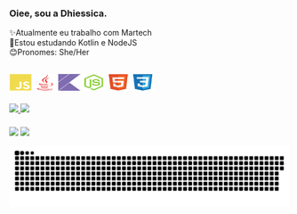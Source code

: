 ### Oiee, sou a Dhiessica.

<p>✨Atualmente eu trabalho com Martech <br> 
   🎈Estou estudando Kotlin e NodeJS <br>
   😊Pronomes: She/Her
</p>
<div style="display: inline_block"><br>
  <img align="center" alt="Dhie-Js" height="30" width="40" src="https://raw.githubusercontent.com/devicons/devicon/master/icons/javascript/javascript-plain.svg">
  <img align="center" alt="Dhie-Java" height="30" width="40" src="https://raw.githubusercontent.com/devicons/devicon/master/icons/java/java-plain.svg">
  <img align="center" alt="Dhie-Kotlin" height="30" width="40" src="https://raw.githubusercontent.com/devicons/devicon/master/icons/kotlin/kotlin-plain.svg">
  <img align="center" alt="Dhie-NodeJS" height="30" width="40" src="https://raw.githubusercontent.com/devicons/devicon/master/icons/nodejs/nodejs-plain.svg">
  <img align="center" alt="Dhie-HTML" height="30" width="40" src="https://raw.githubusercontent.com/devicons/devicon/master/icons/html5/html5-original.svg">
  <img align="center" alt="Dhie-CSS" height="30" width="40" src="https://raw.githubusercontent.com/devicons/devicon/master/icons/css3/css3-original.svg">
</div>

  ###
  
<div align="left">
  <a href="https://github.com/dhiessica">
  <img height="155em" src="https://github-readme-stats.vercel.app/api?username=dhiessica&show_icons=true&theme=dark&include_all_commits=true&count_private=true"/>
  <img height="155em" src="https://github-readme-stats.vercel.app/api/top-langs/?username=dhiessica&layout=compact&langs_count=7&theme=dark"/>
</div>

  ###
  
<div> 
  <a href="https://instagram.com/dhidhiessy" target="_blank"><img src="https://img.shields.io/badge/-Instagram-%23E4405F?style=for-the-badge&logo=instagram&logoColor=white" target="_blank"></a>
  <a href="https://www.linkedin.com/in/dhiessica-plaster-moreira" target="_blank"><img src="https://img.shields.io/badge/-LinkedIn-%230077B5?style=for-the-badge&logo=linkedin&logoColor=white" target="_blank"></a> 
  
  ![Snake animation](https://github.com/dhiessica/dhiessica/blob/output/github-contribution-grid-snake.svg)
  
</div>
